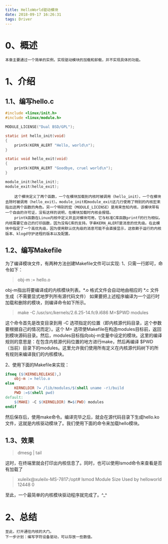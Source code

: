 ```yaml
---
title: HelloWorld驱动模块
date: 2018-09-17 16:26:31
tags: Driver
---
```

0、概述
========
	本章主要通过一个简单的实例，实现驱动模块的加载和卸载，并不实现具体的功能。
1、介绍
=========
1.1、编写hello.c
------------------
```c
#include <linux/init.h>
#include <linux/module.h>

MODULE_LICENSE("Dual BSD/GPL");

static int hello_init(void)
{
    printk(KERN_ALERT "Hello, world\n");
}

static void hello_exit(void)
{
    printk(KERN_ALERT "Goodbye, cruel world\n");
}

module_init(hello_init);
module_exit(hello_exit);
```
        这个模块定义了两个函数，一个在模块加载到内核时被调用（hello_init），一个在模块去除时被调用（hello_exit）。module_init和module_exit这几行使用了特别的内核宏来指出这两个函数的角色。另一个特别的宏（MODULE_LICENSE）是用来告知内核，该模块带有一个自由的许可证，没有这样的说明，在模块加载时内核会报错。
    	printk函数在Linux内核中定义并且对模块可用，它与标准C库函数printf的行为相似。内核需要它自己的打印函数，因为没有C库的支持。字串KERN_ALERT是消息的优先级。在此模块中指定了一个高优先级，因为使用默认优先级的消息可能不会直接显示，这依赖于运行的内核版本、klogd守护进程的版本以及配置。
1.2、编写Makefile
------------------
为了编译模块文件，有两种方法创建Makefile文件可以实现:
1、只需一行即可，命令如下：
>obj-m := hello.o

obj-m指出将要编译成的内核模块列表。*.o 格式文件会自动地由相应的 *.c 文件生成（不需要显式地罗列所有源代码文件）
如果要把上述程序编译为一个运行时加载和删除的模块，则编译命令如下所示。
>make -C /usr/src/kernels/2.6.25-14.fc9.i686 M=$PWD modules

这个命令首先是改变目录到用 -C 选项指定的位置（即内核源代码目录，这个参数要根据自己的情况而定）。这个 M= 选项使Makefile在构造modules目标前，返回到模块源码目录。然后，modules目标指向obj-m变量中设定的模块。这里的编译规则的意思是：在包含内核源代码位置的地方进行make，然后再编译 $PWD （当前）目录下的modules。这里允许我们使用所有定义在内核源代码树下的所有规则来编译我们的内核模块。

2、使用下面的Makefile来实现：
```makefile
ifneq ($(KERNELRELEASE),)
	obj-m := hello.o
else 
	KERNELDIR ?= /lib/modules/$(shell uname -r)/build
	PWD :=$(shell pwd)
default:
	$(MAKE) -C $(KERNELDIR) M=$(PWD) modules
endif
```
然后保存后，使用make命令。编译完毕之后，就会在源代码目录下生成hello.ko文件，这就是内核驱动模块了。我们使用下面的命令来加载hello模块。

1.3、效果
------------------
>dmesg | tail

这时，在终端里就会打印出内核信息了。同时，也可以使用lsmod命令来查看是否有加载了
>xuleilx@xuleilx-MS-7817:/opt# lsmod
>Module                  Size  Used by
>helloworld             12448  0 

至此，一个最简单的内核模块驱动程序就完成了。^_^

2、总结
======
	至此，打开通往内核的大门。
	下一步计划：编写字符设备驱动，可以存放一些数值。